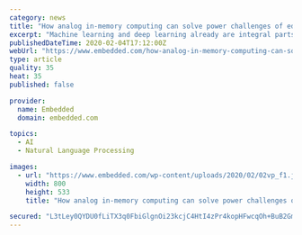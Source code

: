 ```yaml
---
category: news
title: "How analog in-memory computing can solve power challenges of edge AI inference"
excerpt: "Machine learning and deep learning already are integral parts of our lives. Artificial Intelligence (AI) applications via Natural Language Processing (NLP), image classification and object detection are deeply embedded in many of the devices we use. Most AI applications are served via cloud-based engines that work well for what they are used ..."
publishedDateTime: 2020-02-04T17:12:00Z
webUrl: "https://www.embedded.com/how-analog-in-memory-computing-can-solve-power-challenges-of-edge-ai-inference/"
type: article
quality: 35
heat: 35
published: false

provider:
  name: Embedded
  domain: embedded.com

topics:
  - AI
  - Natural Language Processing

images:
  - url: "https://www.embedded.com/wp-content/uploads/2020/02/02vp_f1.jpg"
    width: 800
    height: 533
    title: "How analog in-memory computing can solve power challenges of edge AI inference"

secured: "L3tLey0QYDU0fLiTX3q0FbiGlgnOi23kcjC4HtI4zPr4kopHFwcqOh+BuB2GmfskBNMW+9RlQgxbrv0TkoHF8MqcvAGk4pr5c7uq0zT48fNpQuutvusQ3YwFEzpUWWvNj43rJXSCKO9PlmiQwMI8CPgTIiFgKHYpB7XP/IadGfftNAelSNLI1RrZqdX/FTwZiHClPnueQIi5hr/K0UKxMOzb23C35IVmVCdckpmrTbkZajyRyvTfqHPtFEFQhydnu8mAxyQYih9ALmYJPWT52TfUGq6kx9+CvsPftql6+50hTivrq+t9iGLKwx+9aKxeMWjEWmcP0Nje7No1bQoR0REP6c7Lb/bRiZrUgKEBwwq83kdkjg+QCNk2iCuunxKSZ9jmqY0YaGT+DczJPmkVIZ+8Rn50mz0Pgyc+TFCPjLUCZo5wBh+6phnEj/19TALLl6Q2diNA2leDI32TMjhyN564CfnYtLHOZgi8Lxnm0Uc=;m7VN408qdKM5iDWL9VJHAA=="
---
```



